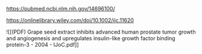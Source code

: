 
https://pubmed.ncbi.nlm.nih.gov/14696100/

https://onlinelibrary.wiley.com/doi/10.1002/ijc.11620

![[(PDF) Grape seed extract inhibits advanced human prostate tumor growth and angiogenesis and upregulates insulin-like growth factor binding protein-3 - 2004 - IJoC.pdf]]
